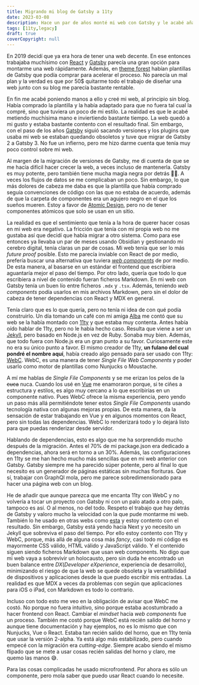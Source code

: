 ```yaml
---
title: Migrando mi blog de Gatsby a 11ty
date: 2023-03-08
description: Hace un par de años monté mi web con Gatsby y le acabé añadiendo un blog. Déjame contarte cómo y por qué acabé migrándolo a 11ty.
tags: [11ty,legacy]
draft: true
coverCopyright: null
---
```


En 2019 decidí que ya era hora de tener una web decente. En ese entonces trabajaba muchísimo con [React]() y [Gatsby]() parecía una gran opción para montarme una web rápidamente. Además, en [theme forest]() habían plantillas de Gatsby que podía comprar para acelerar el proceso. No parecía un mal plan y la verdad es que por 50$ quitarme todo el trabajo de diseñar una web junto con su blog me parecía bastante rentable. 

En fin me acabé poniendo manos a ello y creé mi web, al principio sin blog. Había comprado la plantilla y la había adaptado para que no fuera tal cual la compré, sino que tuviera un poco de mi estilo. La realidad es que le acabé metiendo muchísima mano e inviertiendo bastante tiempo. La web quedó a mi gusto y estaba bastante contento con el resultado final. Sin embargo, con el paso de los años [Gatsby]() siguió sacando versiones y los plugins que usaba mi web se estaban quedando obsoletos y tuve que migrar de Gatsby 2 a Gatsby 3. No fue un infierno, pero me hizo darme cuenta que tenía muy poco control sobre mi web. 

Al margen de la migración de versiones de Gatsby, me di cuenta de que se me hacía difícil hacer crecer la web, a veces incluso de mantenerla. Gatsby es muy potente, pero también tiene mucha magia negra por detrás 🧙‍♂️. A veces los flujos de datos se me complicaban un poco. Sin embargo, lo que más dolores de cabeza me daba es que la plantilla que había comprado seguía convenciones de código con las que no estaba de acuerdo, además de que la carpeta de componentes era un agujero negro en el que los sueños mueren. Estoy a favor de [Atomic Design](), pero no de tener componentes atómicos que solo se usan en un sitio.

La realidad es que el sentimiento que tenía a la hora de querer hacer cosas en mi web era negativo. La fricción que tenía con mi propia web no me gustaba así que decidí que había migrar a otro sistema. Como para ese entonces ya llevaba un par de meses usando Obsidian y gestionando mi cerebro digital, tenía claras un par de cosas. Mi web tenía que ser lo más *future proof* posible. Esto me parecía inviable con React de por medio, prefería buscar una alternativa que tuviera [*web components*]() de por medio. De esta manera, al basarse en un estándar el frontend que escribiera aguantaría mejor el paso del tiempo. Por otro lado, quería que todo lo que escribiera a nivel de contenido fueran ficheros Markdown. En mi web con Gatsby tenía un buen lío entre ficheros `.mdx` y `.tsx`. Además, teniendo *web components* podía usarlos en mis archivos Markdown, pero sin el dolor de cabeza de tener dependencias con React y MDX en general.

Tenía claro que es lo que quería, pero no tenía ni idea de con qué podía construirlo. Un día tomando un café con mi amiga [Alba](https://www.albaherrerias.dev/) me contó que su web se la había montado con [11ty]() y que estaba muy contenta. Antes había oído hablar de 11ty, pero no le había hecho caso. Resulta que viene a ser un [Jekyll](), pero basado en Node.js en vez de Ruby. Sonaba muy bien. Además, que todo fuera con Node.js era un gran punto a su favor. Curiosamente este no era su único punto a favor. El mismo creador de 11ty, **un fulano del cual pondré el nombre aquí**, había creado algo pensado para ser usado con 11ty: [WebC](https://github.com/11ty/webc). WebC, es una manera de tener *Single File Web Components* y poder usarlo como motor de plantillas como Nunjucks o Moustache.

A mí me hablas de *Single File Components* y se me erizan los pelos de la ~~cuca~~ nuca. Cuando los usé en [Vue]() me enamoraron porque, si te ciñes a estructura y estilos, es algo muy cercano a lo que escribirías en un componente nativo. Pues WebC ofrece la misma experiencia, pero yendo un paso más allá permitiéndote tener estos *Single File Components* usando tecnología nativa con algunas mejoras propias. De esta manera, da la sensación de estar trabajando en Vue y en algunos momentos con React, pero sin todas las dependencias. WebC lo renderizará todo y lo dejará listo para que puedas renderizar desde servidor.

Hablando de dependencias, esto es algo que me ha sorprendido mucho después de la migración. Antes el 70% de mi package.json era dedicado a dependencias, ahora será en torno a un 30%. Además, las configuraciones en 11ty se me han hecho mucho más sencillas que en mi web anterior con Gatsby. Gatsby siempre me ha parecido súper potente, pero al final lo que necesito es un generador de páginas estáticas sin muchas florituras. Que sí, trabajar con GraphQl mola, pero me parece sobredimensionado para hacer una página web con un blog.

He de añadir que aunque parezca que me encanta 11ty con WebC y no volvería a tocar un proyecto con Gatsby ni con un palo atado a otro palo, tampoco es así. O al menos, no del todo. Respeto el trabajo que hay detrás de Gatsby y valoro mucho la velocidad con la que pude montarme mi web. También lo he usado en otras webs como [esta](https://mariachi.soy) y estoy contento con el resultado. Sin embargo, Gatsby está yendo hacia Next y yo necesito un Jekyll que sobreviva el paso del tiempo. Por ello estoy contento con 11ty y WebC, porque, más allá de alguna cosa más *fancy*, casi todo mi código es mayormente CSS válido, HTML válido y JavaScript válido. Y el contenido siguen siendo ficheros Markdown que usan web components. No digo que mi web vaya a sobrevivir un holocausto, pero sin duda he encontrado un buen balance entre *DX*(*Developer eXperience*, experiencia de desarrollo), minimizando el riesgo de que la web se quede obsoleta y la versatibilidad de dispositivos y aplicaciones desde la que puedo escribir mis entradas. La realidad es que MDX a veces da problemas con según que aplicaciones para iOS o iPad, con Markdown es todo lo contrario.

Incluso con todo esto me veo en la obligación de avisar que WebC me costó. No porque no fuera intuitivo, sino porque estaba acostumbrado a hacer frontend con React. Cambiar el *mindset* hacia *web components* fue un proceso. También me costó porque WebC está recién salido del horno y aunque tiene documentación y hay ejemplos, no es lo mismo que con Nunjucks, Vue o React. Estaba tan recién salido del horno, que en 11ty tenía que usar la versión 2-alpha. Ya está algo más estabilizado, pero cuando empecé con la migración era *cutting-edge*. Siempre acabo siendo el mismo flipado que se mete a usar cosas recién salidas del horno y claro, me quemo las manos 😅.

Para las cosas complicadas he usado microfrontend. Por ahora es sólo un componente, pero mola saber que puedo usar React cuando lo necesite.


